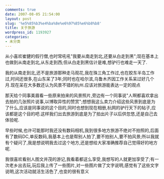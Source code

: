 ```yaml
---
comments: true
date: 2007-08-05 21:54:00
layout: post
slug: '%e5%85%b3%e4%ba%8e%e6%97%85%e6%b8%b8'
title: 关于旅游
wordpress_id: 1193927
categories:
- 未分类
---
```


从小喜欢崔健的假行僧,也时常吼吼"我要从南走到北,还要从白走到黑";现在基本上也做到从南走到北,从东走到西;但从白走到黑估计是难,想驴行也难走一天了.




我的从南走到北,还不是旅游那种走马观花,我在珠三角工作过,也在胶东半岛工作过,时间还很多,在山东呆了3年;同时也在哈尔滨,乌鲁木齐因工作关系呆过好几个月.现在呆在大多数还认为风景不错的杭州.应该对旅游能表达一定的观点




那天给个同事美眉看一些原来拍来的风景照片,旁边有一个同事说"人啊都喜欢拿出去拍的几张照片说事,以博取异性的赞赏";想想我这么卖力介绍这些风景到底是为了什么,应该是同事说的这个目的,同时也想到现在相册,杭网的驴行天下的帖子,应该都是这个目的吧.这样我们出去旅游到底是为了拍出片子以后供忽悠,还是自己去体验呢.




早些时候,也许可能那时我还没有数码相机,我到很多地方旅游不绝对不拍照的,后面有了数码DC,单反数码,我基本上也是帮别人拍了,要不拍别人,要不拍风景;所以我就有个疑问了,我是想说明我去过这个地方,还是想给大家准确推荐自己觉得好的地方呢.




我很喜欢看别人图文并茂的游记,我看着都这么享受,我想写的人就更加享受了;有一次老乡出去玩,玩后我上传了一些图片,对一些图片做了文字说明,感觉有了这些文字说明,这次活动就活生活色了,也变的很有意义
